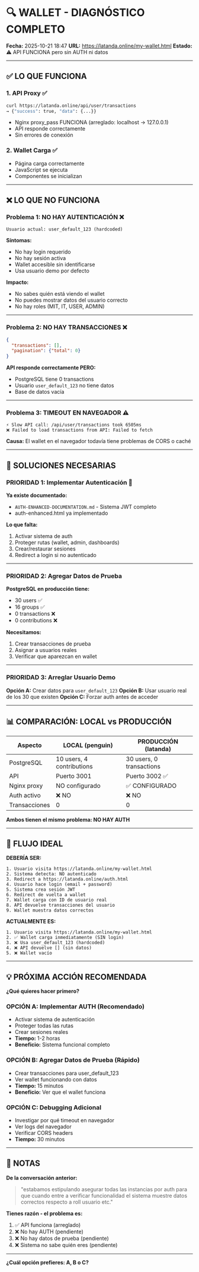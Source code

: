 # 🔍 WALLET - DIAGNÓSTICO COMPLETO

**Fecha:** 2025-10-21 18:47
**URL:** https://latanda.online/my-wallet.html
**Estado:** ⚠️ API FUNCIONA pero sin AUTH ni datos

---

## ✅ LO QUE FUNCIONA

### **1. API Proxy ✅**
```bash
curl https://latanda.online/api/user/transactions
→ {"success": true, "data": {...}}
```
- Nginx proxy_pass FUNCIONA (arreglado: localhost → 127.0.0.1)
- API responde correctamente
- Sin errores de conexión

### **2. Wallet Carga ✅**
- Página carga correctamente
- JavaScript se ejecuta
- Componentes se inicializan

---

## ❌ LO QUE NO FUNCIONA

### **Problema 1: NO HAY AUTENTICACIÓN** ❌
```
Usuario actual: user_default_123 (hardcoded)
```

**Síntomas:**
- No hay login requerido
- No hay sesión activa
- Wallet accesible sin identificarse
- Usa usuario demo por defecto

**Impacto:**
- No sabes quién está viendo el wallet
- No puedes mostrar datos del usuario correcto
- No hay roles (MIT, IT, USER, ADMIN)

---

### **Problema 2: NO HAY TRANSACCIONES** ❌
```json
{
  "transactions": [],
  "pagination": {"total": 0}
}
```

**API responde correctamente PERO:**
- PostgreSQL tiene 0 transactions
- Usuario `user_default_123` no tiene datos
- Base de datos vacía

---

### **Problema 3: TIMEOUT EN NAVEGADOR** ⚠️
```
⚡ Slow API call: /api/user/transactions took 6505ms
❌ Failed to load transactions from API: Failed to fetch
```

**Causa:** El wallet en el navegador todavía tiene problemas de CORS o caché

---

## 🎯 SOLUCIONES NECESARIAS

### **PRIORIDAD 1: Implementar Autenticación** 🚨

**Ya existe documentado:**
- `AUTH-ENHANCED-DOCUMENTATION.md` - Sistema JWT completo
- auth-enhanced.html ya implementado

**Lo que falta:**
1. Activar sistema de auth
2. Proteger rutas (wallet, admin, dashboards)
3. Crear/restaurar sesiones
4. Redirect a login si no autenticado

---

### **PRIORIDAD 2: Agregar Datos de Prueba**

**PostgreSQL en producción tiene:**
- 30 users ✅
- 16 groups ✅
- 0 transactions ❌
- 0 contributions ❌

**Necesitamos:**
1. Crear transacciones de prueba
2. Asignar a usuarios reales
3. Verificar que aparezcan en wallet

---

### **PRIORIDAD 3: Arreglar Usuario Demo**

**Opción A:** Crear datos para `user_default_123`
**Opción B:** Usar usuario real de los 30 que existen
**Opción C:** Forzar auth antes de acceder

---

## 📊 COMPARACIÓN: LOCAL vs PRODUCCIÓN

| Aspecto | LOCAL (penguin) | PRODUCCIÓN (latanda) |
|---------|-----------------|----------------------|
| PostgreSQL | 10 users, 4 contributions | 30 users, 0 transactions |
| API | Puerto 3001 | Puerto 3002 ✅ |
| Nginx proxy | NO configurado | ✅ CONFIGURADO |
| Auth activo | ❌ NO | ❌ NO |
| Transacciones | 0 | 0 |

**Ambos tienen el mismo problema: NO HAY AUTH**

---

## 🔄 FLUJO IDEAL

**DEBERÍA SER:**
```
1. Usuario visita https://latanda.online/my-wallet.html
2. Sistema detecta: NO autenticado
3. Redirect a https://latanda.online/auth.html
4. Usuario hace login (email + password)
5. Sistema crea sesión JWT
6. Redirect de vuelta a wallet
7. Wallet carga con ID de usuario real
8. API devuelve transacciones del usuario
9. Wallet muestra datos correctos
```

**ACTUALMENTE ES:**
```
1. Usuario visita https://latanda.online/my-wallet.html
2. ✅ Wallet carga inmediatamente (SIN login)
3. ❌ Usa user_default_123 (hardcoded)
4. ❌ API devuelve [] (sin datos)
5. ❌ Wallet vacío
```

---

## 💡 PRÓXIMA ACCIÓN RECOMENDADA

**¿Qué quieres hacer primero?**

### **OPCIÓN A: Implementar AUTH** (Recomendado)
- Activar sistema de autenticación
- Proteger todas las rutas
- Crear sesiones reales
- **Tiempo:** 1-2 horas
- **Beneficio:** Sistema funcional completo

### **OPCIÓN B: Agregar Datos de Prueba** (Rápido)
- Crear transacciones para user_default_123
- Ver wallet funcionando con datos
- **Tiempo:** 15 minutos
- **Beneficio:** Ver que el wallet funciona

### **OPCIÓN C: Debugging Adicional**
- Investigar por qué timeout en navegador
- Ver logs del navegador
- Verificar CORS headers
- **Tiempo:** 30 minutos

---

## 📝 NOTAS

**De la conversación anterior:**
> "estabamos estipulando asegurar todas las instancias por auth para que cuando entre a verificar funcionalidad el sistema muestre datos correctos respecto a roll usuario etc."

**Tienes razón - el problema es:**
1. ✅ API funciona (arreglado)
2. ❌ No hay AUTH (pendiente)
3. ❌ No hay datos de prueba (pendiente)
4. ❌ Sistema no sabe quién eres (pendiente)

---

**¿Cuál opción prefieres: A, B o C?**
